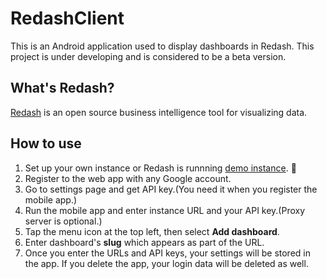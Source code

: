 # RedashClient
This is an Android application used to display dashboards in Redash.
This project is under developing and is considered to be a beta version.

## What's Redash?
[Redash](https://redash.io/) is an open source business intelligence tool for visualizing data.

## How to use
1. Set up your own instance or Redash is runnning [demo instance](https://demo.redash.io/). :tada:
1. Register to the web app with any Google account.
1. Go to settings page and get API key.(You need it when you register the mobile app.)
1. Run the mobile app and enter instance URL and your API key.(Proxy server is optional.)
1. Tap the menu icon at the top left, then select **Add dashboard**.
1. Enter dashboard's **slug** which appears as part of the URL.
1. Once you enter the URLs and API keys, your settings will be stored in the app. If you delete the app, your login data will be deleted as well.

